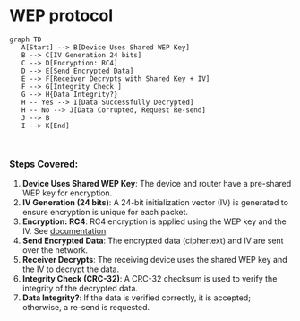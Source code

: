 # WEP protocol

```mermaid
graph TD
   A[Start] --> B[Device Uses Shared WEP Key]
   B --> C[IV Generation 24 bits]
   C --> D[Encryption: RC4]
   D --> E[Send Encrypted Data]
   E --> F[Receiver Decrypts with Shared Key + IV]
   F --> G[Integrity Check ]
   G --> H{Data Integrity?}
   H -- Yes --> I[Data Successfully Decrypted]
   H -- No --> J[Data Corrupted, Request Re-send]
   J --> B
   I --> K[End]



```

### Steps Covered:
1. **Device Uses Shared WEP Key**: The device and router have a pre-shared WEP key for encryption.
2. **IV Generation (24 bits)**: A 24-bit initialization vector (IV) is generated to ensure encryption is unique for each packet.
3. **Encryption: RC4**: RC4 encryption is applied using the WEP key and the IV. See [documentation](rc4.md).
4. **Send Encrypted Data**: The encrypted data (ciphertext) and IV are sent over the network.
5. **Receiver Decrypts**: The receiving device uses the shared WEP key and the IV to decrypt the data.
6. **Integrity Check (CRC-32)**: A CRC-32 checksum is used to verify the integrity of the decrypted data.
7. **Data Integrity?**: If the data is verified correctly, it is accepted; otherwise, a re-send is requested.
